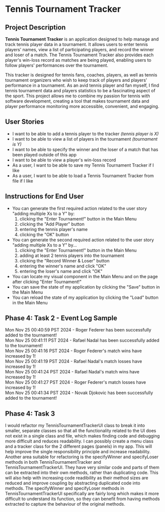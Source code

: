 # Tennis Tournament Tracker

## Project Description
**Tennis Tournament Tracker** is an application designed to help manage and track tennis player data in a tournament. It allows users to enter tennis players' names, view a list of participating players, and record the winner and loser of a match. The Tennis Tournament Tracker also provides each player's win-loss record as matches are being played, enabling users to follow players' performances over the tournament.

This tracker is designed for tennis fans, coaches, players, as well as tennis tournament organizers who wish to keep track of players and players' performance in a tournament. As an avid tennis player and fan myself, I find tennis tournament data and players statistics to be a fascinating aspect of the sport. This project allows me to combine my passion for tennis with software development, creating a tool that makes tournament data and player performance monitoring more accessible, convenient, and engaging.

 ## User Stories
 - I want to be able to add a tennis player to the tracker *(tennis player is X)*
 - I want to be able to view a list of players in the tournament *(tournament is Y)*
 - I want to be able to specify the winner and the loser of a match that has been played outside of this app
 - I want to be able to view a player's win-loss record
 - As a user, I want to be able to save my Tennis Tournament Tracker if I like
 - As a user, I want to be able to load a Tennis Tournament Tracker from file if I like

 ## Instructions for End User

 - You can generate the first required action related to the user story "adding multiple Xs to a Y" by:
    1) clicking the "Enter Tournament!" button in the Main Menu
    2) clicking the "Add Player" button
    3) entering the tennis player's name
    4) clicking the "OK" button
 - You can generate the second required action related to the user story "adding multiple Xs to a Y" by...
    1) clicking the "Enter Tournament!" button in the Main Menu
    2) adding at least 2 tennis players into the tournament
    3) clicking the "Record Winner & Loser" button
    4) entering the winner's name and click "OK"
    5) entering the loser's name and click "OK"
 - You can locate my visual component in the Main Menu and on the page after clicking "Enter Tournament!" 
 - You can save the state of my application by clicking the "Save" button in the Main Menu
 - You can reload the state of my application by clicking the "Load" button in the Main Menu


## Phase 4: Task 2 - Event Log Sample

Mon Nov 25 00:40:59 PST 2024 - Roger Federer has been successfully added to the tournament!<br/>
Mon Nov 25 00:41:11 PST 2024 - Rafael Nadal has been successfully added to the tournament!<br/>
Mon Nov 25 00:41:16 PST 2024 - Roger Federer's match wins have increased by 1!<br/>
Mon Nov 25 00:41:19 PST 2024 - Rafael Nadal's match losses have increased by 1!<br/>
Mon Nov 25 00:41:24 PST 2024 - Rafael Nadal's match wins have increased by 1!<br/>
Mon Nov 25 00:41:27 PST 2024 - Roger Federer's match losses have increased by 1!<br/>
Mon Nov 25 00:41:34 PST 2024 - Novak Djokovic has been successfully added to the tournament!<br/>

## Phase 4: Task 3

I would refactor my TennisTournamentTrackerUI class to break it into smaller, separate classes so that all the functionality related to the UI does not exist in a single class and file, which makes finding code and debugging more difficult and reduces readability. I can possibly create a menu class and a tracker class for the 2 different pages (panels) in my app. This will help improve the single responsibility principle and increase readability. Another area suitable for refactoring is the specifyWinner and specifyLoser methods in both TennisTournamentTracker and TennisTournamentTrackerUI. They have very similar code and parts of them can be extracted into their own methods, rather than duplicating code. This will also help with increasing code readibility as their method sizes are reduced and improve coupling by abstracting duplicated code into methods. The specifyWinner and specifyLoser methods in TennisTournamentTrackerUI specifically are fairly long which makes it more difficult to understand its function, so they can benefit from having methods extracted to capture the behaviour of the original methods.
